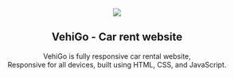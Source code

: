 <div align="center">
  

  <br />
  <br />
  
  <img src="./readme-images/project-logo.png" />

  <h2 align="center">VehiGo - Car rent website</h2>

  VehiGo is fully responsive car rental website, <br />Responsive for all devices, built using HTML, CSS, and JavaScript.

</div>

<br />